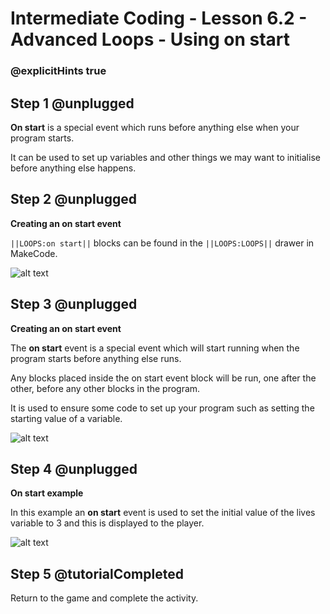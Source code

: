 # Intermediate Coding - Lesson 6.2 - Advanced Loops - Using on start

### @explicitHints true

## Step 1 @unplugged
**On start** is a special event which runs before anything else when your program starts.

It can be used to set up variables and other things we may want to initialise before anything else happens.

## Step 2 @unplugged
**Creating an on start event**

``||LOOPS:on start||`` blocks can be found in the ``||LOOPS:LOOPS||`` drawer in MakeCode.


![alt text](https://intermediatev3.codingcredentials.com/Lesson6/6.2/images/1.jpg?raw=true "onstart")

## Step 3 @unplugged
**Creating an on start event**

The **on start** event is a special event which will start running when the program starts before anything else runs.

Any blocks placed inside the on start event block will be run, one after the other, before any other blocks in the program.

It is used to ensure some code to set up your program such as setting the starting value of a variable.

![alt text](https://intermediatev3.codingcredentials.com/Lesson6/6.2/images/2.png?raw=true "onstart")

## Step 4 @unplugged
**On start example**

In this example an **on start** event is used to set the initial value of the lives variable to 3 and this is displayed to the player.

![alt text](https://intermediatev3.codingcredentials.com/Lesson6/6.2/images/3.png?raw=true "Name Variables")

## Step 5 @tutorialCompleted
Return to the game and complete the activity.